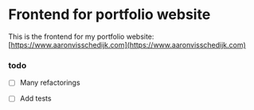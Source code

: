 # Frontend for portfolio website

This is the frontend for my portfolio website: [https://www.aaronvisschedijk.com](https://www.aaronvisschedijk.com)

### todo

- [ ] Many refactorings
- [ ] Add tests

